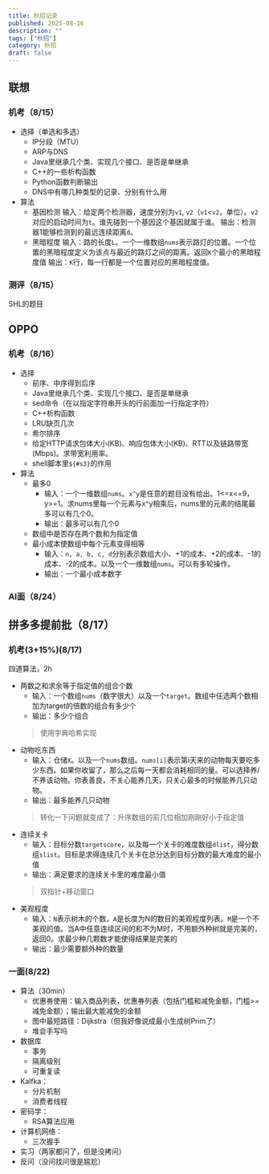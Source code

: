 ```yaml
---
title: 秋招记录
published: 2025-08-16
description: ""
tags: ["秋招"]
category: 秋招
draft: false
---
```


## 联想
### 机考（8/15）
- 选择（单选和多选）
  - IP分段（MTU）
  - ARP与DNS
  - Java里继承几个类、实现几个接口、是否是单继承
  - C++的一些析构函数
  - Python函数判断输出
  - DNS中有哪几种类型的记录、分别有什么用
- 算法
  - 基因检测
    输入：给定两个检测器，速度分别为`v1`, `v2`（`v1`<`v2`，单位）。`v2`对应的启动时间为`t`。谁先碰到一个基因这个基因就属于谁。
    输出：检测器1能够检测到的最远连续距离`d`。
  - 黑暗程度
    输入：路的长度`L`。一个一维数组`nums`表示路灯的位置。一个位置的黑暗程度定义为该点与最近的路灯之间的距离。返回`K`个最小的黑暗程度值
    输出：`K`行，每一行都是一个位置对应的黑暗程度值。
### 测评（8/15）
SHL的题目


## OPPO
### 机考（8/16）
- 选择
  + 前序、中序得到后序
  + Java里继承几个类、实现几个接口、是否是单继承
  + sed命令（在以指定字符串开头的行前面加一行指定字符）
  + C++析构函数
  + LRU缺页几次
  + 希尔排序
  + 给定HTTP请求包体大小(KB)、响应包体大小(KB)、RTT以及链路带宽(Mbps)。求带宽利用率。
  + shell脚本里`${#s3}`的作用
- 算法
  + 最多0
    + 输入：一个一维数组`nums`。`x^y`是任意的题目没有给出。1<=x<=9，y>=1。求nums里每一个元素与x^y相乘后，nums里的元素的结尾最多可以有几个0。
    + 输出：最多可以有几个0
  + 数组中是否存在两个数和为指定值
  + 最小成本使数组中每个元素变得相等
    + 输入：`n, a, b, c, d`分别表示数组大小、+1的成本、+2的成本、-1的成本、-2的成本。以及一个一维数组`nums`。可以有多轮操作。
    + 输出：一个最小成本数字
### AI面（8/24）


## 拼多多提前批（8/17）
### 机考(3+15%)(8/17)
四道算法，2h
- 两数之和求余等于指定值的组合个数
  - 输入：一个数组`nums`（数字很大）以及一个`target`。数组中任选两个数相加为target的倍数的组合有多少个
  - 输出：多少个组合
  > 使用字典哈希实现
- 动物吃东西
  - 输入：仓储`X`。以及一个`nums`数组。`nums[i]`表示第i天来的动物每天要吃多少东西。如果你收留了，那么之后每一天都会消耗相同的量。可以选择养/不养该动物。你表善良，不关心能养几天，只关心最多的时候能养几只动物。
  - 输出：最多能养几只动物
  > 转化一下问题就变成了：升序数组的前几位相加刚刚好小于指定值
- 连续关卡
  - 输入：目标分数`targetscore`，以及每一个关卡的难度数组`dlist`，得分数组`slist`。目标是求得连续几个关卡在总分达到目标分数的最大难度的最小值
  - 输出：满足要求的连续关卡里的难度最小值  
  > 双指针+移动窗口
- 美观程度
  - 输入：`N`表示树木的个数，`A`是长度为N的数目的美观程度列表。`M`是一个不美观的值。当A中任意连续区间的和不为M时，不用额外种树就是完美的，返回0。求最少种几颗数才能使得结果是完美的
  - 输出：最少需要额外种的数量
### 一面(8/22)
- 算法（30min）
  + 优惠券使用：输入商品列表，优惠券列表（包括门槛和减免金额，门槛>=减免金额）；输出最大能减免的金额
  + 图中最短路径：Dijkstra（但我好像说成最小生成树Prim了）
  + 堆会手写吗
- 数据库
  + 事务
  + 隔离级别
  + 可重复读
- Kalfka：
  + 分片机制
  + 消费者线程
- 密码学：
  - RSA算法应用
- 计算机网络：
  - 三次握手
- 实习（两家都问了，但是没拷问）
- 反问（没问找问很是尴尬）
